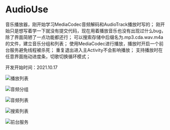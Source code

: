 # AudioUse
音乐播放器，刚开始学习MediaCodec音频解码和AudioTrack播放时写的；
刚开始只是想写着学一下就没有提交代码，现在用着播放音乐也没有出现过什么bug，除了界面简陋了一点功能都还行；
可以搜索存储中后缀名为.mp3.cda.wav.m4a的文件，建立音乐分组和列表；
使用MediaCodec进行播放，播放时开启一个前台服务避免线程被杀死；
重复退出进入主Activity不会影响播放；
支持播放时在任意界面拖动进度条，切歌切换循环模式；

开发开始时间：2021.10.17

![播放列表](images/%E6%92%AD%E6%94%BE%E5%88%97%E8%A1%A8.jpg)

![音频分组](images/%E9%9F%B3%E9%A2%91%E5%88%86%E7%BB%84.jpg)

![音频列表](images/%E9%9F%B3%E9%A2%91%E5%88%97%E8%A1%A8.jpg)

![搜索列表](images/%E6%90%9C%E7%B4%A2%E5%88%97%E8%A1%A8.jpg)

![前台服务](images/%E5%89%8D%E5%8F%B0%E6%9C%8D%E5%8A%A1.jpg)